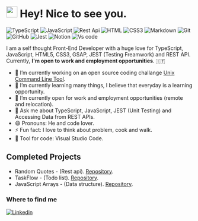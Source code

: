 <h1><img src="https://emojis.slackmojis.com/emojis/images/1531849430/4246/blob-sunglasses.gif?1531849430" width="30"/> Hey! Nice to see you.</h1>

![TypeScript](https://img.shields.io/badge/TypeScript-%233178C6?style=flat-square&logo=Typescript&logoColor=white)
![JavaScript](https://img.shields.io/badge/JavaScript-%23F7DF1E?style=flat-square&logo=javascript&logoColor=black)
![Rest Api](https://img.shields.io/badge/RestApi-%23008C99?style=flat-square&logo=amazonapigateway&logoColor=white)
![HTML](https://img.shields.io/badge/HTML5-E34F26?style=flat-square&logo=html5&logoColor=white)
![CSS3](https://img.shields.io/badge/CSS3-1572B6?style=flat-square&logo=css3&logoColor=white)
![Markdown](https://img.shields.io/badge/Markdown-000000?style=flat-square&logo=markdown&logoColor=white)
![Git](https://img.shields.io/badge/Git-%23F05032?style=flat-square&logo=Git&logoColor=white)
![GitHub](https://img.shields.io/badge/Github-%23181717?style=flat-square&logo=Github&logoColor=white)
![Jest](https://img.shields.io/badge/Jest-%23C21325?style=flat-square&logo=Jest&logoColor=white)
![Notion](https://img.shields.io/badge/Notion-%23000000?style=flat-square&logo=notion&logoColor=white)
![Vs code](https://img.shields.io/badge/Vs%20code-%232F80ED?style=flat-square&logo=visualstudiocode&logoColor=white)

I am a self thought Front-End Developer with a huge love for TypeScript, JavaScript, HTML5, CSS3, GSAP, JEST (Testing Freamwork) and REST API.
Currently, **I'm open to work and employment opportunities**. 🇮🇹

- 🔭 I’m currently working on an open source coding challange [Unix Command Line Tool](https://codingchallenges.fyi/challenges/challenge-cat/).
- 🌱 I’m currently learning many things, I believe that everyday is a learning opportunity.
- :busts_in_silhouette: I’m currently open for work and employment opportunities (remote and relocation).
- 💬 Ask me about TypeScript, JavaScript, JEST (Unit Testing) and Accessing Data from REST APIs.
- 😄 Pronouns: He and code lover.
- ⚡ Fun fact: I love to think about problem, cook and walk.
- :wrench: Tool for code: Visual Studio Code.

## Completed Projects
- Random Quotes - (Rest api). [Repository](https://github.com/alizainaslam/Random-Quotes).
- TaskFlow - (Todo list). [Repository](https://github.com/alizainaslam/TaskFlow).
- JavaScript Arrays - (Data structure). [Repository](https://github.com/alizainaslam/JavaScript-arrays).


### Where to find me
[![Linkedin](https://img.shields.io/badge/LinkedIn-0077B5?style=flat-square&logo=linkedin&logoColor=white)](https://www.linkedin.com/in/alizainaslam/) 
